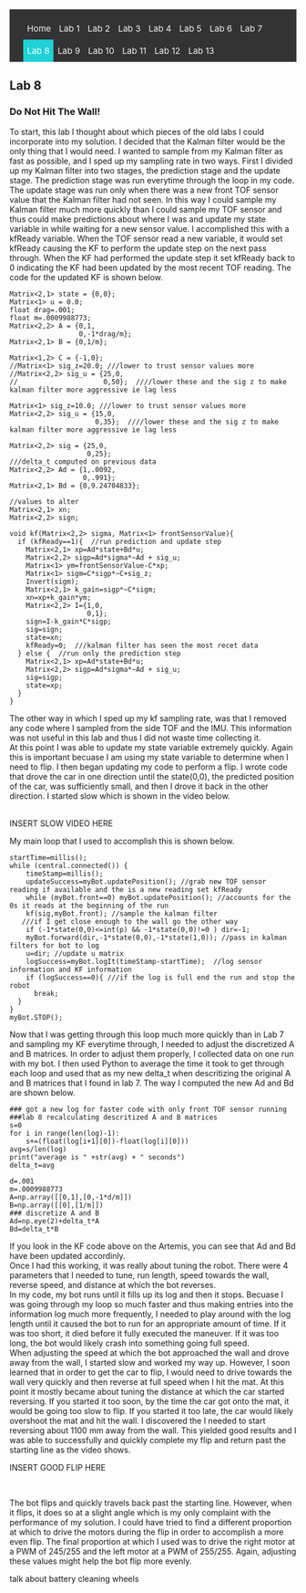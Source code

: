 <!-- # ECE 5960 -->
<style>
.topnav {
  background-color: #333;
  overflow: hidden;
}

/* Style the links inside the navigation bar */
.topnav a {
  float: left;
  color: #f2f2f2;
  text-align: center;
  padding: 10px 7px;
  text-decoration: none;
  font-size: 15px;
}

/* Change the color of links on hover */
.topnav a:hover {
  background-color: #ddd;
  color: black;
}

/* Add a color to the active/current link */
.topnav a.active {
  background-color: #1FD2D5;
  color: white;
}
</style>

<div class="topnav">
  <ul>
  <a href="/">Home</a>
  <a href="/lab1"> Lab 1 </a>
  <a href="/lab2">Lab 2</a>
  <a href="/lab3"> Lab 3</a>
  <a href="/lab4">Lab 4</a>
  <a href="/lab5">Lab 5</a>
  <a href="/lab6">Lab 6</a>
  <a href="/lab7">Lab 7</a>
  <a class="active" href="/lab8">Lab 8</a>
  <a href="/lab9">Lab 9</a>
  <a href="/lab10">Lab 10</a>
  <a href="/lab11">Lab 11</a>
  <a href="/lab12">Lab 12</a>
  <a href="/lab13">Lab 13</a>
  </ul>
</div>

## Lab 8
### Do Not Hit The Wall!
To start, this lab I thought about which pieces of the old labs I could incorporate into my solution. I decided that the Kalman filter would be the only thing that I would need. I wanted to sample from my Kalman filter as fast as possible, and I sped up my sampling rate in two ways. First I divided up my Kalman filter into two stages, the prediction stage and the update stage. The prediction stage was run everytime through the loop in my code. The update stage was run only when there was a new front TOF sensor value that the Kalman filter had not seen. In this way I could sample my Kalman filter much more quickly than I could sample my TOF sensor and thus could make predictions about where I was and update my state variable in while waiting for a new sensor value. I accomplished this with a kfReady variable. When the TOF sensor read a new variable, it would set kfReady causing the KF to perform the update step on the next pass through. When the KF had performed the update step it set kfReady back to 0 indicating the KF had been updated by the most recent TOF reading. The code for the updated KF is shown below.
```
Matrix<2,1> state = {0,0};
Matrix<1> u = 0.0;
float drag=.001;
float m=.0009988773;
Matrix<2,2> A = {0,1,
                 0,-1*drag/m};
Matrix<2,1> B = {0,1/m};

Matrix<1,2> C = {-1,0};
//Matrix<1> sig_z=20.0; ///lower to trust sensor values more
//Matrix<2,2> sig_u = {25,0,
//                     0,50};  ////lower these and the sig z to make kalman filter more aggressive ie lag less

Matrix<1> sig_z=10.0; ///lower to trust sensor values more
Matrix<2,2> sig_u = {15,0,
                     0,35};  ////lower these and the sig z to make kalman filter more aggressive ie lag less
                     
Matrix<2,2> sig = {25,0,
                   0,25};
///delta_t computed on previous data
Matrix<2,2> Ad = {1,.0092,
                  0,.991};
Matrix<2,1> Bd = {0,9.24704833};

//values to alter
Matrix<2,1> xn;
Matrix<2,2> sign;

void kf(Matrix<2,2> sigma, Matrix<1> frontSensorValue){
  if (kfReady==1){  //run prediction and update step
    Matrix<2,1> xp=Ad*state+Bd*u;
    Matrix<2,2> sigp=Ad*sigma*~Ad + sig_u;
    Matrix<1> ym=frontSensorValue-C*xp;
    Matrix<1> sigm=C*sigp*~C+sig_z;
    Invert(sigm);
    Matrix<2,1> k_gain=sigp*~C*sigm;
    xn=xp+k_gain*ym;
    Matrix<2,2> I={1,0,
                   0,1};
    sign=I-k_gain*C*sigp;
    sig=sign;
    state=xn;
    kfReady=0;  ///kalman filter has seen the most recet data 
  } else {  //run only the prediction step
    Matrix<2,1> xp=Ad*state+Bd*u;
    Matrix<2,2> sigp=Ad*sigma*~Ad + sig_u;
    sig=sigp;
    state=xp;  
  }
}
```

The other way in which I sped up my kf sampling rate, was that I removed any code where I sampled from the side TOF and the IMU. This information was not useful in this lab and thus I did not waste time collecting it.
<br>
At this point I was able to update my state variable extremely quickly. Again this is important becuase I am using my state variable to determine when I need to flip. I then began updating my code to perform a flip. I wrote code that drove the car in one direction until the state(0,0), the predicted position of the car, was sufficiently small, and then I drove it back in the other direction. I started slow which is shown in the video below.

<br>
INSERT SLOW VIDEO HERE
<br>

My main loop that I used to accomplish this is shown below.
```
startTime=millis();
while (central.connected()) {
    timeStamp=millis();
    updateSuccess=myBot.updatePosition(); //grab new TOF sensor reading if available and the is a new reading set kfReady
    while (myBot.front==0) myBot.updatePosition(); //accounts for the 0s it reads at the beginning of the run
    kf(sig,myBot.front); //sample the kalman filter
   ///if I get close enough to the wall go the other way
    if (-1*state(0,0)<=int(p) && -1*state(0,0)!=0 ) dir=-1;        
    myBot.forward(dir,-1*state(0,0),-1*state(1,0)); //pass in kalman filters for bot to log
    u=dir; //update u matrix
    logSuccess=myBot.logIt(timeStamp-startTime);  //log sensor information and KF information
    if (logSuccess==0){ ///if the log is full end the run and stop the robot
      break;
  }
}
myBot.STOP();
```
Now that I was getting through this loop much more quickly than in Lab 7 and sampling my KF everytime through, I needed to adjust the discretized A and B matrices. In order to adjust them properly, I collected data on one run with my bot. I then used Python to average the time it took to get through each loop and used that as my new delta_t when descritizing the original A and B matrices that I found in lab 7. The way I computed the new Ad and Bd are shown below.
```
### got a new log for faster code with only front TOF sensor running
###lab 8 recalculating descritized A and B matrices
s=0
for i in range(len(log)-1):
    s+=(float(log[i+1][0])-float(log[i][0]))
avg=s/len(log)
print("average is " +str(avg) + " seconds")
delta_t=avg

d=.001
m=.0009988773
A=np.array([[0,1],[0,-1*d/m]])
B=np.array([[0],[1/m]])
### discretize A and B
Ad=np.eye(2)+delta_t*A
Bd=delta_t*B
```
If you look in the KF code above on the Artemis, you can see that Ad and Bd have been updated accordinly. 
<br>
Once I had this working, it was really about tuning the robot. There were 4 parameters that I needed to tune, run length, speed towards the wall, reverse speed, and distance at which the bot reverses.
<br>
In my code, my bot runs until it fills up its log and then it stops. Becuase I was going through my loop so much faster and thus making entries into the information log much more frequently, I needed to play around with the log length until it caused the bot to run for an appropriate amount of time. If it was too short, it died before it fully executed the maneuver. If it was too long, the bot would likely crash into something going full speed.
<br>
When adjusting the speed at which the bot approached the wall and drove away from the wall, I started slow and worked my way up. However, I soon learned that in order to get the car to flip, I would need to drive towards the wall very quickly and then reverse at full speed when I hit the mat. At this point it mostly became about tuning the distance at which the car started reversing. If you started it too soon, by the time the car got onto the mat, it would be going too slow to flip. If you started it too late, the car would likely overshoot the mat and hit the wall. I discovered the I needed to start reversing about 1100 mm away from the wall. This yielded good results and I was able to successfully and quickly complete my flip and return past the starting line as the video shows.
<br>

INSERT GOOD FLIP HERE

<br>

The bot flips and quickly travels back past the starting line. However, when it flips, it does so at a slight angle which is my only complaint with the performance of my solution. I could have tried to find a different proportion at which to drive the motors during the flip in order to accomplish a more even flip. The final proportion at which I used was to drive the right motor at a PWM of 245/255 and the left motor at a PWM of 255/255. Again, adjusting these values might help the bot flip more evenly.
<br>

talk about battery cleaning wheels


